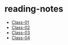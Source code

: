 # reading-notes
* [Class-01](class-01.md)
* [Class-02](class-02.md)
* [Class-03](class-03.md)
* [Class-04](class-04.md)